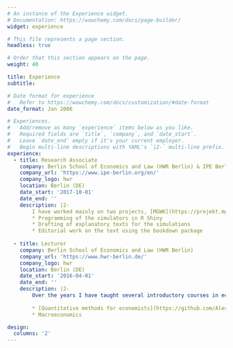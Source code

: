 ```yaml
---
# An instance of the Experience widget.
# Documentation: https://wowchemy.com/docs/page-builder/
widget: experience

# This file represents a page section.
headless: true

# Order that this section appears on the page.
weight: 40

title: Experience
subtitle:

# Date format for experience
#   Refer to https://wowchemy.com/docs/customization/#date-format
date_format: Jan 2006

# Experiences.
#   Add/remove as many `experience` items below as you like.
#   Required fields are `title`, `company`, and `date_start`.
#   Leave `date_end` empty if it's your current employer.
#   Begin multi-line descriptions with YAML's `|2-` multi-line prefix.
experience:
  - title: Research Associate
    company: Berlin School of Economics and Law (HWR Berlin) & IPE Berlin
    company_url: 'https://www.ipe-berlin.org/en/'
    company_logo: hwr
    location: Berlin (DE)
    date_start: '2017-10-01'
    date_end: ''
    description: |2-
        I have worked mainly on two projects, [MGWK](https://projekt.mgwk.de/index.html) and [WIPOSIM](https://www.wiposim.de/), where we have developed economic policy simulators for educational purposes using R and RStudio. My responsibilities included:
        * Programming of the simulators in R Shiny
        * Drafting of explanatory texts for the simulations
        * Editorial work on the text using the bookdown package
        
  - title: Lecturer
    company: Berlin School of Economics and Law (HWR Berlin)
    company_url: 'https://www.hwr-berlin.de/'
    company_logo: hwr
    location: Berlin (DE)
    date_start: '2016-04-01'
    date_end: ''
    description: |2-
        Over the years I have taught several introductory courses in economics primarily in:
        
        * [Quantitative methods for economists](https://github.com/Alessandro1984/quant_methods_HWR_21-22)
        * Macroeconomics

design:
  columns: '2'
---
```

